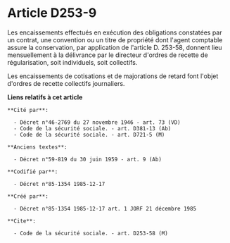 # Article D253-9

Les encaissements effectués en exécution des obligations constatées par un contrat, une convention ou un titre de propriété
dont l'agent comptable assure la conservation, par application de l'article D. 253-58, donnent lieu mensuellement à la
délivrance par le directeur d'ordres de recette de régularisation, soit individuels, soit collectifs. 

Les encaissements de cotisations et de majorations de retard font l'objet d'ordres de recette collectifs journaliers.

**Liens relatifs à cet article**

	**Cité par**:

	  - Décret n°46-2769 du 27 novembre 1946 - art. 73 (VD)
	  - Code de la sécurité sociale. - art. D381-13 (Ab)
	  - Code de la sécurité sociale. - art. D721-5 (M)

	**Anciens textes**:

	  - Décret n°59-819 du 30 juin 1959 - art. 9 (Ab)

	**Codifié par**:

	  - Décret n°85-1354 1985-12-17

	**Créé par**:

	  - Décret n°85-1354 1985-12-17 art. 1 JORF 21 décembre 1985

	**Cite**:

	  - Code de la sécurité sociale. - art. D253-58 (M)
